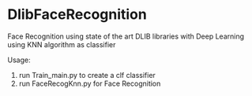 # DlibFaceRecognition
Face Recognition using state of the art DLIB libraries with Deep Learning using KNN algorithm as classifier

Usage:
1. run Train_main.py to create a clf classifier
2. run FaceRecogKnn.py for Face Recognition

